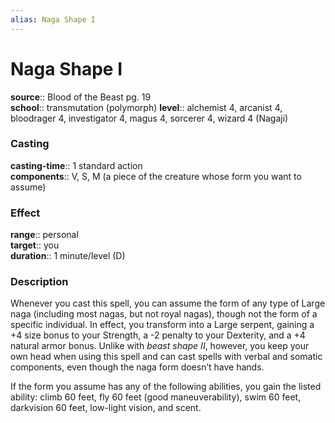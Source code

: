 ```yaml
---
alias: Naga Shape I
---
```


# Naga Shape I 

**source**:: Blood of the Beast pg. 19  
**school**:: transmutation (polymorph)
**level**:: alchemist 4, arcanist 4, bloodrager 4, investigator 4, magus 4, sorcerer 4, wizard 4 (Nagaji)

### Casting 

**casting-time**:: 1 standard action  
**components**:: V, S, M (a piece of the creature whose form you want to assume)

### Effect 

**range**:: personal  
**target**:: you  
**duration**:: 1 minute/level (D)

### Description 

Whenever you cast this spell, you can assume the form of any type of Large naga (including most nagas, but not royal nagas), though not the form of a specific individual. In effect, you transform into a Large serpent, gaining a +4 size bonus to your Strength, a -2 penalty to your Dexterity, and a +4 natural armor bonus. Unlike with *beast shape II*, however, you keep your own head when using this spell and can cast spells with verbal and somatic components, even though the naga form doesn’t have hands.  
  
If the form you assume has any of the following abilities, you gain the listed ability: climb 60 feet, fly 60 feet (good maneuverability), swim 60 feet, darkvision 60 feet, low-light vision, and scent.

